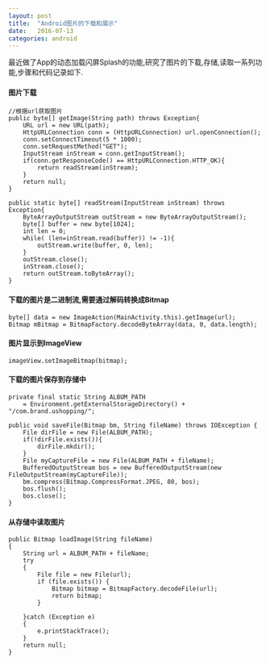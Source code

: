 ```yaml
---
layout: post
title:  "Android图片的下载和展示"
date:   2016-07-13
categories: android
---
```


最近做了App的动态加载闪屏Splash的功能,研究了图片的下载,存储,读取一系列功能,步骤和代码记录如下.

#### 图片下载    

    //根据url获取图片
    public byte[] getImage(String path) throws Exception{
        URL url = new URL(path);
        HttpURLConnection conn = (HttpURLConnection) url.openConnection();
        conn.setConnectTimeout(5 * 1000);
        conn.setRequestMethod("GET");
        InputStream inStream = conn.getInputStream();
        if(conn.getResponseCode() == HttpURLConnection.HTTP_OK){
            return readStream(inStream);
        }
        return null;
    }

    public static byte[] readStream(InputStream inStream) throws Exception{
        ByteArrayOutputStream outStream = new ByteArrayOutputStream();
        byte[] buffer = new byte[1024];
        int len = 0;
        while( (len=inStream.read(buffer)) != -1){
            outStream.write(buffer, 0, len);
        }
        outStream.close();
        inStream.close();
        return outStream.toByteArray();
    }

#### 下载的图片是二进制流,需要通过解码转换成Bitmap

    byte[] data = new ImageAction(MainActivity.this).getImage(url);
    Bitmap mBitmap = BitmapFactory.decodeByteArray(data, 0, data.length);

#### 图片显示到ImageView

    imageView.setImageBitmap(bitmap);

#### 下载的图片保存到存储中    

    private final static String ALBUM_PATH
        = Environment.getExternalStorageDirectory() + "/com.brand.ushopping/";

    public void saveFile(Bitmap bm, String fileName) throws IOException {
        File dirFile = new File(ALBUM_PATH);
        if(!dirFile.exists()){
            dirFile.mkdir();
        }
        File myCaptureFile = new File(ALBUM_PATH + fileName);
        BufferedOutputStream bos = new BufferedOutputStream(new FileOutputStream(myCaptureFile));
        bm.compress(Bitmap.CompressFormat.JPEG, 80, bos);
        bos.flush();
        bos.close();
    }

#### 从存储中读取图片

    public Bitmap loadImage(String fileName)
    {
        String url = ALBUM_PATH + fileName;
        try
        {
            File file = new File(url);
            if (file.exists()) {
                Bitmap bitmap = BitmapFactory.decodeFile(url);
                return bitmap;
            }

        }catch (Exception e)
        {
            e.printStackTrace();
        }
        return null;
    }

